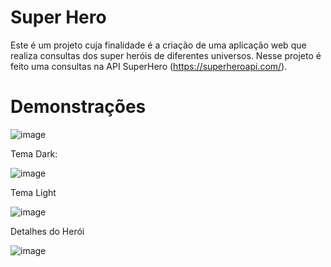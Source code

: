 # Super Hero

Este é um projeto cuja finalidade é a criação de uma aplicação web que realiza consultas dos super heróis de diferentes universos. Nesse projeto é feito uma consultas na API SuperHero (https://superheroapi.com/).

# Demonstrações 

![image](https://user-images.githubusercontent.com/64056460/117180225-59594400-adaa-11eb-889c-0c634a961456.png)

Tema Dark:

![image](https://user-images.githubusercontent.com/64056460/117180466-94f40e00-adaa-11eb-9494-6042669086ab.png)

Tema Light


![image](https://user-images.githubusercontent.com/64056460/117180587-b48b3680-adaa-11eb-8afd-f6598bc465d0.png)

Detalhes do Herói

![image](https://user-images.githubusercontent.com/64056460/117180747-e43a3e80-adaa-11eb-8b56-50f3fa8f9c94.png)







